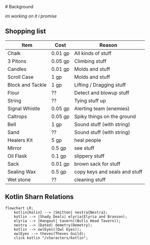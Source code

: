 <div class="flex space-x-8">
  <div>
    # Background

_im working on it i promise_
  </div>
  <div class="text-sm">
    
## Shopping list
| Item | Cost | Reason |
| --- | --- | --- |
| Chalk | 0.01 gp  | All kinds of stuff |
| 3 Pitons | 0.05 gp | Climbing stuff  |
| Candles | 0.01 gp  | Molds and stuff  |
| Scroll Case | 1 gp  | Molds and stuff  |
| Block and Tackle | 1 gp | Lifting / Dragging stuff |
| Flour | ?? | Detect and blowup stuff |
| String | ?? | Tying stuff up |
| Signal Whistle | 0.05 gp  | Alerting team (enemies) |
| Caltrops | 0.05 gp | Spiky things on the ground |
| Bell | 1 gp  | Sound stuff (with string) |
| Sand | ?? | Sound stuff (with string) |
| Healers Kit | 5 gp | heal people |
| Mirror | 0.5 gp | see stuff |
| Oil Flask | 0.1 gp | slippery stuff |
| Sack | 0.01 gp | brown sack for stuff |
| Sealing Wax | 0.5 gp  | copy keys and seals and stuff |
| Wet stone | ?? | cleaning stuff |
  </div>
</div>
  
## Kotlin Sharn Relations

```mermaid
flowchart LR;
    kotlin{Kolin} --> |Smitten| nestra{Nestra};
    kotlin --> |Shady Deals| elyria(Elyria and Branson);
    elyria --> |Hangout| tavern((Bulls Head Tavern));
    nestra --> |Dated| demetry(Demetry);
    kotlin --> owlEyes((Owl Eyes));
    owlEyes --> theves(Theves Guild);
    click kotlin "/characters/kotlin";
```
